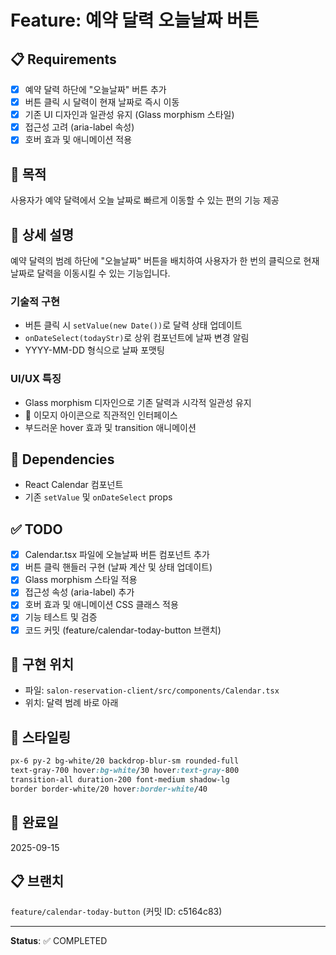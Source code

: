 # Feature: 예약 달력 오늘날짜 버튼

## 📋 Requirements
- [x] 예약 달력 하단에 "오늘날짜" 버튼 추가
- [x] 버튼 클릭 시 달력이 현재 날짜로 즉시 이동
- [x] 기존 UI 디자인과 일관성 유지 (Glass morphism 스타일)
- [x] 접근성 고려 (aria-label 속성)
- [x] 호버 효과 및 애니메이션 적용

## 🎯 목적
사용자가 예약 달력에서 오늘 날짜로 빠르게 이동할 수 있는 편의 기능 제공

## 📝 상세 설명
예약 달력의 범례 하단에 "오늘날짜" 버튼을 배치하여 사용자가 한 번의 클릭으로 현재 날짜로 달력을 이동시킬 수 있는 기능입니다.

### 기술적 구현
- 버튼 클릭 시 `setValue(new Date())`로 달력 상태 업데이트
- `onDateSelect(todayStr)`로 상위 컴포넌트에 날짜 변경 알림
- YYYY-MM-DD 형식으로 날짜 포맷팅

### UI/UX 특징
- Glass morphism 디자인으로 기존 달력과 시각적 일관성 유지
- 📅 이모지 아이콘으로 직관적인 인터페이스
- 부드러운 hover 효과 및 transition 애니메이션

## 🔧 Dependencies
- React Calendar 컴포넌트
- 기존 `setValue` 및 `onDateSelect` props

## ✅ TODO
- [x] Calendar.tsx 파일에 오늘날짜 버튼 컴포넌트 추가
- [x] 버튼 클릭 핸들러 구현 (날짜 계산 및 상태 업데이트)
- [x] Glass morphism 스타일 적용
- [x] 접근성 속성 (aria-label) 추가
- [x] 호버 효과 및 애니메이션 CSS 클래스 적용
- [x] 기능 테스트 및 검증
- [x] 코드 커밋 (feature/calendar-today-button 브랜치)

## 📍 구현 위치
- 파일: `salon-reservation-client/src/components/Calendar.tsx`
- 위치: 달력 범례 바로 아래

## 🎨 스타일링
```css
px-6 py-2 bg-white/20 backdrop-blur-sm rounded-full
text-gray-700 hover:bg-white/30 hover:text-gray-800
transition-all duration-200 font-medium shadow-lg
border border-white/20 hover:border-white/40
```

## 🚀 완료일
2025-09-15

## 📋 브랜치
`feature/calendar-today-button` (커밋 ID: c5164c83)

---
**Status**: ✅ COMPLETED
